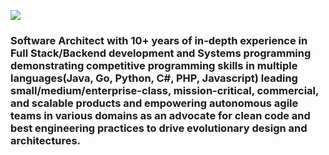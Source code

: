 ![](https://miro.medium.com/max/700/1*NV3qx7b1kdBAKQ7WbnvVpA.png)
### Software Architect with 10+ years of in-depth experience in Full Stack/Backend development and Systems programming demonstrating competitive programming skills in multiple languages(Java, Go, Python, C#, PHP, Javascript) leading small/medium/enterprise-class, mission-critical, commercial, and scalable products and empowering autonomous agile teams in various domains as an advocate for clean code and best engineering practices to drive evolutionary design and architectures.
